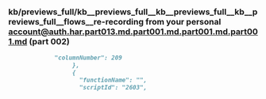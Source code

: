 ### kb/previews_full/kb__previews_full__kb__previews_full__kb__previews_full__flows__re-recording from your personal account@auth.har.part013.md.part001.md.part001.md.part001.md (part 002)

```md
             "columnNumber": 209
                  },
                  {
                    "functionName": "",
                    "scriptId": "2603",
            
```

```
